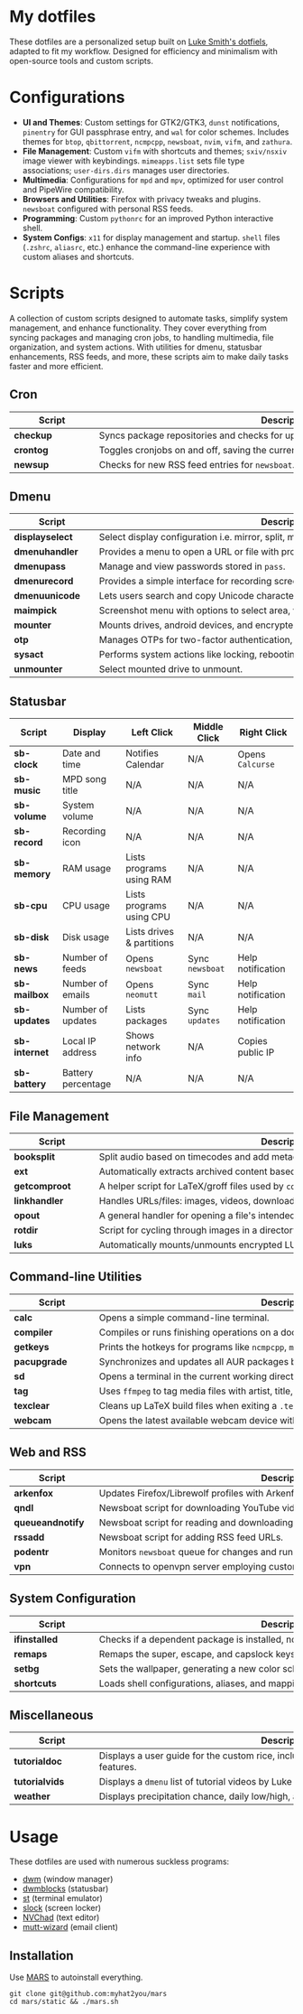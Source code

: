 # My dotfiles 
These dotfiles are a personalized setup built on [Luke Smith's dotfiels](<https://lukesmith.xyz>), adapted to fit my workflow. 
Designed for efficiency and minimalism with open-source tools and custom scripts.

# Configurations
- **UI and Themes**: Custom settings for GTK2/GTK3, `dunst` notifications, `pinentry` for GUI passphrase entry, and `wal` for color schemes. 
Includes themes for `btop`, `qbittorrent`, `ncmpcpp`, `newsboat`, `nvim`, `vifm`, and `zathura`.
- **File Management**: Custom `vifm` with shortcuts and themes; `sxiv/nsxiv` image viewer with keybindings. 
`mimeapps.list` sets file type associations; `user-dirs.dirs` manages user directories.
- **Multimedia**: Configurations for `mpd` and `mpv`, optimized for user control and PipeWire compatibility.
- **Browsers and Utilities**: Firefox with privacy tweaks and plugins. `newsboat` configured with personal RSS feeds.
- **Programming**: Custom `pythonrc` for an improved Python interactive shell.
- **System Configs**: `x11` for display management and startup. 
`shell` files (`.zshrc`, `aliasrc`, etc.) enhance the command-line experience with custom aliases and shortcuts.

# Scripts
A collection of custom scripts designed to automate tasks, simplify system management, and enhance functionality. They cover everything from syncing packages and managing cron jobs, to handling multimedia, file organization, and system actions. With utilities for dmenu, statusbar enhancements, RSS feeds, and more, these scripts aim to make daily tasks faster and more efficient.

## Cron
| <div style="width:135px">Script</div> | <div style="width:665px">Description</div>                                                 |
|---------------------------------------|--------------------------------------------------------------------------------------------|
| **checkup**                           | Syncs package repositories and checks for updates, notifying user of any updates.          |
| **crontog**                           | Toggles cronjobs on and off, saving the current `cron` configuration to restore later.     |
| **newsup**                            | Checks for new RSS feed entries for `newsboat`.                                            |

## Dmenu
| <div style="width:135px">Script</div> | <div style="width:665px">Description</div>                                                 |
|---------------------------------------|--------------------------------------------------------------------------------------------|
| **displayselect**                     | Select display configuration i.e. mirror, split, multi-monitor slection.                   |
| **dmenuhandler**                      | Provides a menu to open a URL or file with programs like `sxiv`, `vim` and the browser.    |
| **dmenupass**                         | Manage and view passwords stored in `pass`.                                                |
| **dmenurecord**                       | Provides a simple interface for recording screens or windows using `ffmpeg`.               |
| **dmenuunicode**                      | Lets users search and copy Unicode characters fron Fontawesome and joypixels.              |
| **maimpick**                          | Screenshot menu with options to select area, window or screen.                             |
| **mounter**                           | Mounts drives, android devices, and encrypted drives to specified location.                |
| **otp**                               | Manages OTPs for two-factor authentication, allows QR code scanning and time syncs.        |
| **sysact**                            | Performs system actions like locking, rebooting, and suspending the system.                |
| **unmounter**                         | Select mounted drive to unmount.                                                           |

## Statusbar
| **Script**      | **Display**        | **Left Click**            | **Middle Click**  | **Right Click**   |
|-----------------|--------------------|---------------------------|-------------------|-------------------|
| **sb-clock**    | Date and time      | Notifies Calendar         | N/A               | Opens `Calcurse`  |
| **sb-music**    | MPD song title     | N/A                       | N/A               | N/A               |
| **sb-volume**   | System volume      | N/A                       | N/A               | N/A               |
| **sb-record**   | Recording icon     | N/A                       | N/A               | N/A               |
| **sb-memory**   | RAM usage          | Lists programs using RAM  | N/A               | N/A               |
| **sb-cpu**      | CPU usage          | Lists programs using CPU  | N/A               | N/A               |
| **sb-disk**     | Disk usage         | Lists drives & partitions | N/A               | N/A               |
| **sb-news**     | Number of feeds    | Opens `newsboat`          | Sync `newsboat`   | Help notification |
| **sb-mailbox**  | Number of emails   | Opens `neomutt`           | Sync `mail`       | Help notification |
| **sb-updates**  | Number of updates  | Lists packages            | Sync `updates`    | Help notification |
| **sb-internet** | Local IP address   | Shows network info        | N/A               | Copies public IP  |
| **sb-battery**  | Battery percentage | N/A                       | N/A               | N/A               |

## File Management
| <div style="width:135px">Script</div> | <div style="width:665px">Description</div>                                                 |
|---------------------------------------|--------------------------------------------------------------------------------------------|
| **booksplit**                         | Split audio based on timecodes and add metadata.                                           |
| **ext**                               | Automatically extracts archived content based on extension.                                |
| **getcomproot**                       | A helper script for LaTeX/groff files used by `compiler` and `opout`.                      |
| **linkhandler**                       | Handles URLs/files: images, videos, downloads music/PDFs, and opens web links.             |
| **opout**                             | A general handler for opening a file's intended output, useful in `vim` and `vifm`.        |
| **rotdir**                            | Script for cycling through images in a directory with `sxiv`.                              |
| **luks**	                            | Automatically mounts/unmounts encrypted LUKS partitioned drives.                           |

## Command-line Utilities
| <div style="width:135px">Script</div> | <div style="width:665px">Description</div>                                                 |
|---------------------------------------|--------------------------------------------------------------------------------------------|
| **calc**                              | Opens a simple command-line terminal.                                                      |
| **compiler**                          | Compiles or runs finishing operations on a document, can be executed via `vim`.            |
| **getkeys**                           | Prints the hotkeys for programs like `ncmpcpp`, `mutt`, `nsxiv` etc.                       |
| **pacupgrade**                        | Synchronizes and updates all AUR packages before refreshing the user's session.            |
| **sd**                                | Opens a terminal in the current working directory.                                         |
| **tag**                               | Uses `ffmpeg` to tag media files with artist, title, album, track, release date and genre. |
| **texclear**                          | Cleans up LaTeX build files when exiting a `.tex` file in `vim`.                           |
| **webcam**                            | Opens the latest available webcam device with low-latency settings in `mpv`.               |

## Web and RSS
| <div style="width:135px">Script</div> | <div style="width:665px">Description</div>                                                 |
|---------------------------------------|--------------------------------------------------------------------------------------------|
| **arkenfox**                          | Updates Firefox/Librewolf profiles with Arkenfox `user.js` via pacman hook.                |
| **qndl**                              | Newsboat script for downloading YouTube videos.                                            |
| **queueandnotify**                    | Newsboat script for reading and downloading queued YouTube videos using `qandl`.           |
| **rssadd**                            | Newsboat script for adding RSS feed URLs.                                                  |
| **podentr**                           | Monitors `newsboat` queue for changes and runs `queueandnotify` when there's updates.      |
| **vpn**                               | Connects to openvpn server employing custom firewall.                                      |

## System Configuration
| <div style="width:135px">Script</div> | <div style="width:665px">Description</div>                                                 |
|---------------------------------------|--------------------------------------------------------------------------------------------|
| **ifinstalled**                       | Checks if a dependent package is installed, notifying the user if not.                     |
| **remaps**                            | Remaps the super, escape, and capslock keys at startup.                                    |
| **setbg**                             | Sets the wallpaper, generating a new color scheme if `wal` is installed.                   |
| **shortcuts**                         | Loads shell configurations, aliases, and mappings.                                         |

## Miscellaneous
| <div style="width:135px">Script</div> | <div style="width:665px">Description</div>                                                 |
|---------------------------------------|--------------------------------------------------------------------------------------------|
| **tutorialdoc**                       | Displays a user guide for the custom rice, including shortcuts, keybindings, and features. |
| **tutorialvids**                      | Displays a `dmenu` list of tutorial videos by Luke Smith on programs used here.            |
| **weather**                           | Displays precipitation chance, daily low/high, and the moon's phase.                       |

# Usage
These dotfiles are used with numerous suckless programs:
- [dwm](https://github.com/myhat2you/dwm) (window manager)
- [dwmblocks](https://github.com/myhat2you/dwmblocks) (statusbar)
- [st](https://github.com/myhat2you/st) (terminal emulator)
- [slock](https://github.com/myhat2you/slock) (screen locker)
- [NVChad](https://github.com/myhat2you/nvchad) (text editor)
- [mutt-wizard](https://github.com/myhat2you/mutt-wizard) (email client)

## Installation
Use [MARS](https://github.com/myhat2you/mars) to autoinstall everything.

```
git clone git@github.com:myhat2you/mars
cd mars/static && ./mars.sh
```
